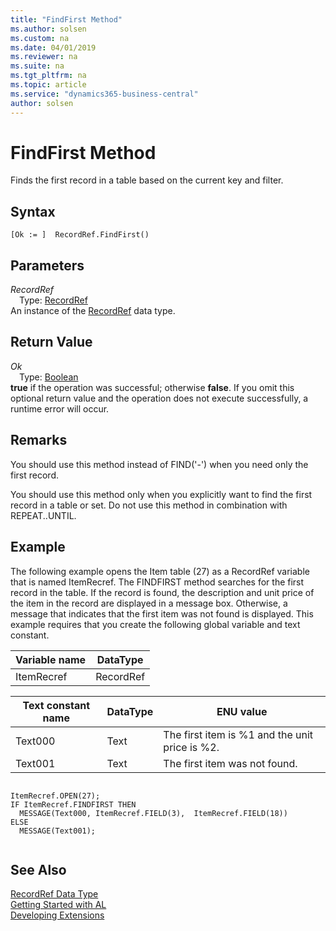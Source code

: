 ```yaml
---
title: "FindFirst Method"
ms.author: solsen
ms.custom: na
ms.date: 04/01/2019
ms.reviewer: na
ms.suite: na
ms.tgt_pltfrm: na
ms.topic: article
ms.service: "dynamics365-business-central"
author: solsen
---
```

[//]: # (START>DO_NOT_EDIT)
[//]: # (IMPORTANT:Do not edit any of the content between here and the END>DO_NOT_EDIT.)
[//]: # (Any modifications should be made in the .xml files in the ModernDev repo.)
# FindFirst Method
Finds the first record in a table based on the current key and filter.


## Syntax
```
[Ok := ]  RecordRef.FindFirst()
```

## Parameters
*RecordRef*  
&emsp;Type: [RecordRef](recordref-data-type.md)  
An instance of the [RecordRef](recordref-data-type.md) data type.  

## Return Value
*Ok*  
&emsp;Type: [Boolean](../boolean/boolean-data-type.md)  
**true** if the operation was successful; otherwise **false**.  If you omit this optional return value and the operation does not execute successfully, a runtime error will occur.    


[//]: # (IMPORTANT: END>DO_NOT_EDIT)

## Remarks  
 You should use this method instead of FIND\('-'\) when you need only the first record.  
  
 You should use this method only when you explicitly want to find the first record in a table or set. Do not use this method in combination with REPEAT..UNTIL.  
  
## Example  
 The following example opens the Item table \(27\) as a RecordRef variable that is named ItemRecref. The FINDFIRST method searches for the first record in the table. If the record is found, the description and unit price of the item in the record are displayed in a message box. Otherwise, a message that indicates that the first item was not found is displayed. This example requires that you create the following global variable and text constant.  
  
|Variable name|DataType|  
|-------------------|--------------|  
|ItemRecref|RecordRef|  
  
|Text constant name|DataType|ENU value|  
|------------------------|--------------|---------------|  
|Text000|Text|The first item is %1 and the unit price is %2.|  
|Text001|Text|The first item was not found.|  
  
```  
  
ItemRecref.OPEN(27);  
IF ItemRecref.FINDFIRST THEN  
  MESSAGE(Text000, ItemRecref.FIELD(3),  ItemRecref.FIELD(18))  
ELSE  
  MESSAGE(Text001);  
  
```  

## See Also
[RecordRef Data Type](recordref-data-type.md)  
[Getting Started with AL](../../devenv-get-started.md)  
[Developing Extensions](../../devenv-dev-overview.md)